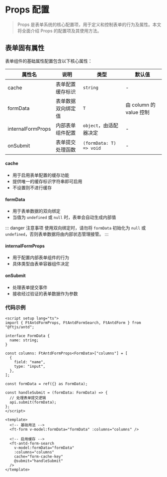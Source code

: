 # Props 配置

> Props 是表单系统的核心配置项，用于定义和控制表单的行为及属性。本文将全面介绍 Props 的配置项及其使用方法。

## 表单固有属性

表单组件的基础属性配置包含以下核心属性：

| 属性名            | 说明               | 类型                    | 默认值                  |
| ----------------- | ------------------ | ----------------------- | ----------------------- |
| cache             | 表单配置缓存标识   | `string`                | -                       |
| formData          | 表单数据双向绑定值 | `T`                     | 由 column 的 value 控制 |
| internalFormProps | 内部表单组件配置   | `object`，由适配器决定  | -                       |
| onSubmit          | 表单提交处理函数   | `(formData: T) => void` | -                       |

#### cache

- 用于启用表单配置的缓存功能
- 提供唯一的缓存标识字符串即可启用
- 不设置则不进行缓存

#### formData

- 用于表单数据的双向绑定
- 当值为 `undefined` 或 `null` 时，表单会自动生成内部值

::: danger 注意事项
使用双向绑定时，请勿将 `formData` 初始化为 `null` 或 `undefined`，否则表单数据将由内部状态管理接管。
:::

#### internalFormProps

- 用于配置内部表单组件的行为
- 具体类型由表单容器组件决定

#### onSubmit

- 处理表单提交事件
- 接收经过验证的表单数据作为参数

### 代码示例

```vue
<script setup lang="ts">
import { FtAntdFormProps, FtAntdFormSearch, FtAntdForm } from "@ftjs/antd";

interface FormData {
  name: string;
}

const columns: FtAntdFormProps<FormData>["columns"] = [
  {
    field: "name",
    type: "input",
  },
];

const formData = ref({} as FormData);

const handleSubmit = (formData: FormData) => {
  // 处理表单提交逻辑
  api.submit(formData);
};
</script>

<template>
  <!-- 基础用法 -->
  <ft-form v-model:formData="formData" :columns="columns" />

  <!-- 启用缓存 -->
  <ft-antd-form-search
    v-model:formData="formData"
    :columns="columns"
    cache="form-cache-key"
    @submit="handleSubmit"
  />
</template>
```
